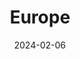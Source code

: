 ---
title: Europe
date: "2024-02-06" # album date, used for sorting (newest first).
description: Flowers from Keukenhof Garden
featured_image: "img/06512294-FB9F-4F03-AD2A-A4E1E8F24636.JPG" # (No need if use feature.jpg)
weight: 1 #  can be used to adjust sort order.
sort_by: Name # Exif.Date
sort_order: desc
---